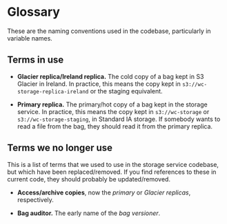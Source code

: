 # Glossary

These are the naming conventions used in the codebase, particularly in variable names.



## Terms in use

*   **Glacier replica/Ireland replica.**
    The cold copy of a bag kept in S3 Glacier in Ireland.
    In practice, this means the copy kept in `s3://wc-storage-replica-ireland` or the staging equivalent.

*   **Primary replica.**
    The primary/hot copy of a bag kept in the storage service.
    In practice, this means the copy kept in `s3://wc-storage` or `s3://wc-storage-staging`, in Standard IA storage.
    If somebody wants to read a file from the bag, they should read it from the primary replica.



## Terms we no longer use

This is a list of terms that we used to use in the storage service codebase, but which have been replaced/removed.
If you find references to these in current code, they should probably be updated/removed.

*   **Access/archive copies**, now the *primary* or *Glacier replicas*, respectively.

*   **Bag auditor.**
    The early name of the *bag versioner*.
